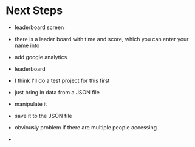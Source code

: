 # Next Steps

- leaderboard screen
- there is a leader board with time and score, which you can enter your name into
- add google analytics


- leaderboard

- I think I'll do a test project for this first
- just bring in data from a JSON file
- manipulate it
- save it to the JSON file
- obviously problem if there are multiple people accessing
- 